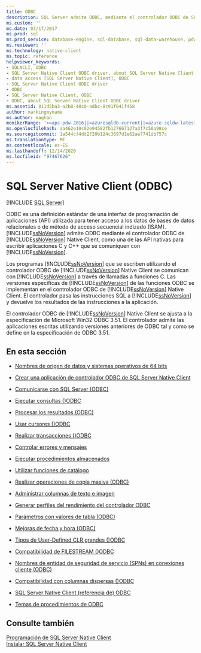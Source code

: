 ```yaml
---
title: ODBC
description: SQL Server admite ODBC, mediante el controlador ODBC de SQL Server Native Client, como una API nativa para aplicaciones de C y C++ que se comunican con SQL Server.
ms.custom: ''
ms.date: 03/17/2017
ms.prod: sql
ms.prod_service: database-engine, sql-database, sql-data-warehouse, pdw
ms.reviewer: ''
ms.technology: native-client
ms.topic: reference
helpviewer_keywords:
- SQLNCLI, ODBC
- SQL Server Native Client ODBC driver, about SQL Server Native Client ODBC driver
- data access [SQL Server Native Client], ODBC
- SQL Server Native Client ODBC driver
- ODBC
- SQL Server Native Client, ODBC
- ODBC, about SQL Server Native Client ODBC driver
ms.assetid: 811d5ba3-a2b8-48c0-adbc-8c91f041f458
author: markingmyname
ms.author: maghan
monikerRange: '>=aps-pdw-2016||=azuresqldb-current||=azure-sqldw-latest||>=sql-server-2016||>=sql-server-linux-2017||=azuresqldb-mi-current'
ms.openlocfilehash: aa462e10c92e94582fb127667127a3f7c50a98ce
ms.sourcegitcommit: 1a544cf4dd2720b124c3697d1e62ae7741db757c
ms.translationtype: MT
ms.contentlocale: es-ES
ms.lasthandoff: 12/14/2020
ms.locfileid: "97467626"
---
```

# <a name="sql-server-native-client-odbc"></a>SQL Server Native Client (ODBC)
[!INCLUDE [SQL Server](../../../includes/applies-to-version/sql-asdb-asdbmi-asa-pdw.md)]

  ODBC es una definición estándar de una interfaz de programación de aplicaciones (API) utilizada para tener acceso a los datos de bases de datos relacionales o de método de acceso secuencial indizado (ISAM). [!INCLUDE[ssNoVersion](../../../includes/ssnoversion-md.md)] admite ODBC mediante el controlador ODBC de [!INCLUDE[ssNoVersion](../../../includes/ssnoversion-md.md)] Native Client, como una de las API nativas para escribir aplicaciones C y C++ que se comuniquen con [!INCLUDE[ssNoVersion](../../../includes/ssnoversion-md.md)].  
  
 Los programas [!INCLUDE[ssNoVersion](../../../includes/ssnoversion-md.md)] que se escriben utilizando el controlador ODBC de [!INCLUDE[ssNoVersion](../../../includes/ssnoversion-md.md)] Native Client se comunican con [!INCLUDE[ssNoVersion](../../../includes/ssnoversion-md.md)] a través de llamadas a funciones C. Las versiones específicas de [!INCLUDE[ssNoVersion](../../../includes/ssnoversion-md.md)] de las funciones ODBC se implementan en el controlador ODBC de [!INCLUDE[ssNoVersion](../../../includes/ssnoversion-md.md)] Native Client. El controlador pasa las instrucciones SQL a [!INCLUDE[ssNoVersion](../../../includes/ssnoversion-md.md)] y devuelve los resultados de las instrucciones a la aplicación.  
  
 El controlador ODBC de [!INCLUDE[ssNoVersion](../../../includes/ssnoversion-md.md)] Native Client se ajusta a la especificación de Microsoft Win32 ODBC 3.51. El controlador admite las aplicaciones escritas utilizando versiones anteriores de ODBC tal y como se define en la especificación de ODBC 3.51.  
  
## <a name="in-this-section"></a>En esta sección  
  
-   [Nombres de origen de datos y sistemas operativos de 64 bits](../../../relational-databases/native-client/odbc/data-source-names-and-64-bit-operating-systems.md)  
  
-   [Crear una aplicación de controlador ODBC de SQL Server Native Client](../../../relational-databases/native-client/odbc/creating-a-driver-application.md)  
  
-   [Comunicarse con SQL Server &#40;ODBC&#41;](../../../relational-databases/native-client-odbc-communication/communicating-with-sql-server-odbc.md)  
  
-   [Ejecutar consultas &#40;&#41;ODBC ](../../../relational-databases/native-client-odbc-queries/executing-queries-odbc.md)  
  
-   [Procesar los resultados &#40;ODBC&#41;](../../../relational-databases/native-client-odbc-results/processing-results-odbc.md)  
  
-   [Usar cursores &#40;&#41;ODBC ](../../../relational-databases/native-client-odbc-cursors/using-cursors-odbc.md)  
  
-   [Realizar transacciones &#40;&#41;ODBC ](./performing-transactions-in-odbc.md)  
  
-   [Controlar errores y mensajes](../../../relational-databases/native-client-odbc-error-messages/handling-errors-and-messages.md)  
  
-   [Ejecutar procedimientos almacenados](../../../relational-databases/native-client-odbc-stored-procedures/running-stored-procedures.md)  
  
-   [Utilizar funciones de catálogo](../../../relational-databases/native-client/odbc/using-catalog-functions.md)  
  
-   [Realizar operaciones de copia masiva &#40;ODBC&#41;](../../../relational-databases/native-client-odbc-bulk-copy-operations/performing-bulk-copy-operations-odbc.md)  
  
-   [Administrar columnas de texto e imagen](../../../relational-databases/native-client-odbc-text-image-columns/managing-text-and-image-columns.md)  
  
-   [Generar perfiles del rendimiento del controlador ODBC](../../../relational-databases/native-client/odbc/profiling-odbc-driver-performance.md)  
  
-   [Parámetros con valores de tabla &#40;ODBC&#41;](../../../relational-databases/native-client-odbc-table-valued-parameters/table-valued-parameters-odbc.md)  
  
-   [Mejoras de fecha y hora &#40;ODBC&#41;](../../../relational-databases/native-client-odbc-date-time/date-and-time-improvements-odbc.md)  
  
-   [Tipos de User-Defined CLR grandes &#40;&#41;ODBC ](../../../relational-databases/native-client/odbc/large-clr-user-defined-types-odbc.md)  
  
-   [Compatibilidad de FILESTREAM &#40;&#41;ODBC ](../../../relational-databases/native-client/odbc/filestream-support-odbc.md)  
  
-   [Nombres de entidad de seguridad de servicio &#40;SPNs&#41; en conexiones cliente &#40;ODBC&#41;](../../../relational-databases/native-client/odbc/service-principal-names-spns-in-client-connections-odbc.md)  
  
-   [Compatibilidad con columnas dispersas &#40;&#41;ODBC ](../../../relational-databases/native-client/odbc/sparse-columns-support-odbc.md)  
  
-   [SQL Server Native Client &#40;referencia de&#41; ODBC]()  
  
-   [Temas de procedimientos de ODBC](../../../relational-databases/native-client-odbc-how-to/odbc-how-to-topics.md)  
  
## <a name="see-also"></a>Consulte también  
 [Programación de SQL Server Native Client](../../../relational-databases/native-client/sql-server-native-client-programming.md)   
 [Instalar SQL Server Native Client](../../../relational-databases/native-client/applications/installing-sql-server-native-client.md)  
  
